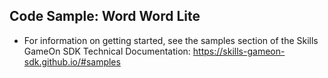 ## Code Sample: Word Word Lite 
 
* For information on getting started, see the samples section of the Skills GameOn SDK Technical Documentation: https://skills-gameon-sdk.github.io/#samples
